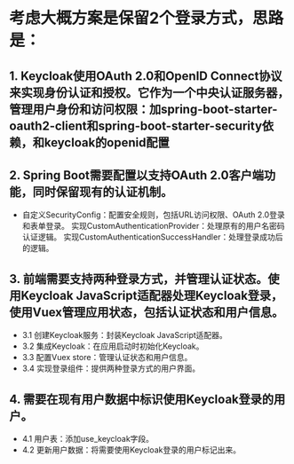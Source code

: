 # 考虑大概方案是保留2个登录方式，思路是：
## 1. Keycloak使用OAuth 2.0和OpenID Connect协议来实现身份认证和授权。它作为一个中央认证服务器，管理用户身份和访问权限：加spring-boot-starter-oauth2-client和spring-boot-starter-security依赖，和keycloak的openid配置

## 2. Spring Boot需要配置以支持OAuth 2.0客户端功能，同时保留现有的认证机制。
- 自定义SecurityConfig：配置安全规则，包括URL访问权限、OAuth 2.0登录和表单登录。
  实现CustomAuthenticationProvider：处理原有的用户名密码认证逻辑。
  实现CustomAuthenticationSuccessHandler：处理登录成功后的逻辑。

## 3. 前端需要支持两种登录方式，并管理认证状态。使用Keycloak JavaScript适配器处理Keycloak登录，使用Vuex管理应用状态，包括认证状态和用户信息。
- 3.1 创建Keycloak服务：封装Keycloak JavaScript适配器。
- 3.2 集成Keycloak：在应用启动时初始化Keycloak。
- 3.3 配置Vuex store：管理认证状态和用户信息。
- 3.4 实现登录组件：提供两种登录方式的用户界面。

## 4. 需要在现有用户数据中标识使用Keycloak登录的用户。
- 4.1 用户表：添加use_keycloak字段。
- 4.2 更新用户数据：将需要使用Keycloak登录的用户标记出来。